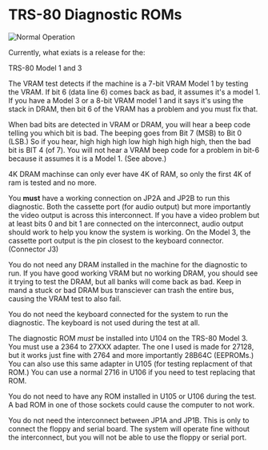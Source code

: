 # TRS-80 Diagnostic ROMs

![Normal Operation](https://github.com/misterblack1/trs80-diagnosticrom/blob/main/documentation/Normal%20Operation%2016K%20Model%203.jpg?raw=true)

Currently, what exiats is a release for the:

TRS-80 Model 1 and 3

The VRAM test detects if the machine is a 7-bit VRAM Model 1 by testing the VRAM. If bit 6 (data line 6) comes back as bad, it assumes it's a model 1. If you have a Model 3 or a 8-bit VRAM model 1 and it says it's using the stack in DRAM, then bit 6 of the VRAM has a problem and you must fix that. 

When bad bits are detected in VRAM or DRAM, you will hear a beep code telling you which bit is bad. The beeping goes from Bit 7 (MSB) to Bit 0 (LSB.) So if you hear, high high high low high high high high, then the bad bit is BIT 4 (of 7). You will not hear a VRAM beep code for a problem in bit-6 because it assumes it is a Model 1. (See above.)

4K DRAM machinse can only ever have 4K of RAM, so only the first 4K of ram is tested and no more.

You **must** have a working connection on JP2A and JP2B to run this diagnostic. Both the cassette port (for audio output) but more importantly the video output is across this interconnect. If you have a video problem but at least bits 0 and bit 1 are connected on the interconnect, audio output should work to help you know the system is working. On the Model 3, the cassette port output is the pin closest to the keyboard connector. (Connector J3)

You do not need any DRAM installed in the machine for the diagnostic to run. If you have good working VRAM but no working DRAM, you should see it trying to test the DRAM, but all banks will come back as bad. Keep in mand a stuck or bad DRAM bus transciever can trash the entire bus, causing the VRAM test to also fail.

You do not need the keyboard connected for the system to run the diagnostic. The keyboard is not used during the test at all.

The diagnostic ROM _must_ be installed into U104 on the TRS-80 Model 3. You must use a 2364 to 27XXX adapter. The one I used is made for 27128, but it works just fine with 2764 and more importantly 28B64C (EEPROMs.) You can also use this same adapter in U105 (for testing replacment of that ROM.) You can use a normal 2716 in U106 if you need to test replacing that ROM.

You do not need to have any ROM installed in U105 or U106 during the test. A bad ROM in one of those sockets could cause the computer to not work.

You do not need the interconnect between JP1A and JP1B. This is only to connect the floppy and serial board. The system will operate fine without the interconnect, but you will not be able to use the floppy or serial port. 



